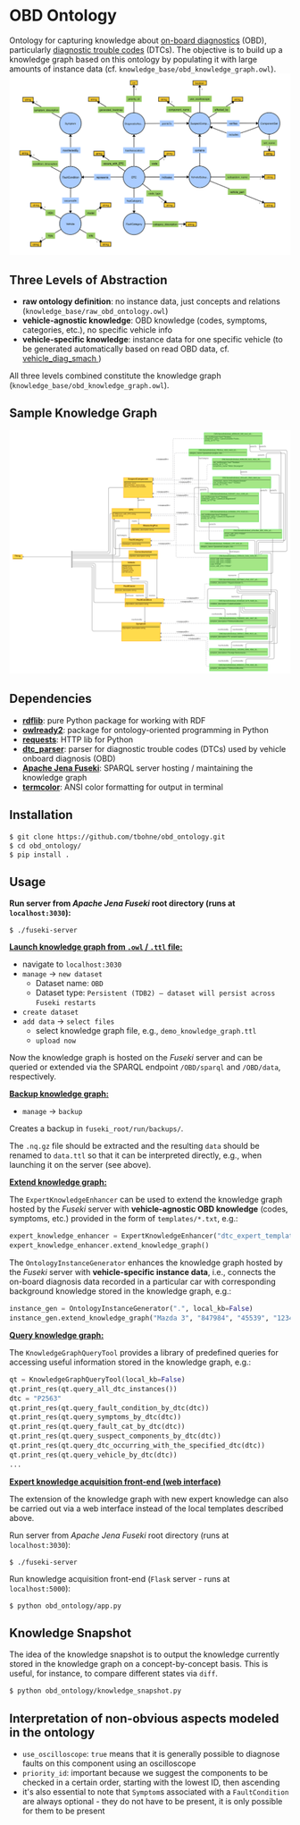 # OBD Ontology

Ontology for capturing knowledge about [on-board diagnostics](https://en.wikipedia.org/wiki/On-board_diagnostics) (OBD), particularly [diagnostic trouble codes](https://en.wikipedia.org/wiki/OBD-II_PIDs) (DTCs). The objective is to build up a knowledge graph based on this ontology by populating it with large amounts of instance data (cf. `knowledge_base/obd_knowledge_graph.owl`).
![](img/obd_ontology_v14.svg)

## Three Levels of Abstraction

- **raw ontology definition**: no instance data, just concepts and relations (`knowledge_base/raw_obd_ontology.owl`)
- **vehicle-agnostic knowledge**: OBD knowledge (codes, symptoms, categories, etc.), no specific vehicle info
- **vehicle-specific knowledge**: instance data for one specific vehicle (to be generated automatically based on read OBD data, cf. [
vehicle_diag_smach ](https://github.com/tbohne/vehicle_diag_smach))

All three levels combined constitute the knowledge graph (`knowledge_base/obd_knowledge_graph.owl`).

## Sample Knowledge Graph

![](img/knowledge_graph_v1.png)

## Dependencies

- [**rdflib**](https://rdflib.readthedocs.io/en/stable/): pure Python package for working with RDF
- [**owlready2**](https://pypi.org/project/Owlready2/): package for ontology-oriented programming in Python
- [**requests**](https://pypi.org/project/requests/): HTTP lib for Python
- [**dtc_parser**](https://github.com/tbohne/dtc_parser): parser for diagnostic trouble codes (DTCs) used by vehicle onboard diagnosis (OBD)
- [**Apache Jena Fuseki**](https://jena.apache.org/documentation/fuseki2/): SPARQL server hosting / maintaining the knowledge graph
- [**termcolor**](https://pypi.org/project/termcolor/): ANSI color formatting for output in terminal

## Installation
```
$ git clone https://github.com/tbohne/obd_ontology.git
$ cd obd_ontology/
$ pip install .
```

## Usage

**Run server from *Apache Jena Fuseki* root directory (runs at `localhost:3030`):**
```
$ ./fuseki-server
```

**<u>Launch knowledge graph from `.owl` / `.ttl` file:</u>**
- navigate to `localhost:3030`
- `manage` -> `new dataset`
    - Dataset name: `OBD`
    - Dataset type: `Persistent (TDB2) – dataset will persist across Fuseki restarts`
- `create dataset`
- `add data` -> `select files`
    - select knowledge graph file, e.g., `demo_knowledge_graph.ttl`
    - `upload now`

Now the knowledge graph is hosted on the *Fuseki* server and can be queried or extended via the SPARQL endpoint `/OBD/sparql` and `/OBD/data`, respectively.

**<u>Backup knowledge graph:</u>**
- `manage` -> `backup`

Creates a backup in `fuseki_root/run/backups/`.

The `.nq.gz` file should be extracted and the resulting `data` should be renamed to `data.ttl` so that it can be interpreted directly, e.g., when launching it on the server (see above).

**<u>Extend knowledge graph:</u>**

The `ExpertKnowledgeEnhancer` can be used to extend the knowledge graph hosted by the *Fuseki* server with **vehicle-agnostic OBD knowledge** (codes, symptoms, etc.) provided in the form of `templates/*.txt`, e.g.:
```python
expert_knowledge_enhancer = ExpertKnowledgeEnhancer("dtc_expert_template.txt")
expert_knowledge_enhancer.extend_knowledge_graph()
```
The `OntologyInstanceGenerator` enhances the knowledge graph hosted by the *Fuseki* server with **vehicle-specific instance data**, i.e., connects the on-board diagnosis data recorded in a particular car with corresponding background knowledge stored in the knowledge graph, e.g.:
```python
instance_gen = OntologyInstanceGenerator(".", local_kb=False)
instance_gen.extend_knowledge_graph("Mazda 3", "847984", "45539", "1234567890ABCDEFGHIJKLMNOPQRSTUVWXYZ", "P2563")
```

**<u>Query knowledge graph:</u>**

The `KnowledgeGraphQueryTool` provides a library of predefined queries for accessing useful information stored in the knowledge graph, e.g.:

```python
qt = KnowledgeGraphQueryTool(local_kb=False)
qt.print_res(qt.query_all_dtc_instances())
dtc = "P2563"
qt.print_res(qt.query_fault_condition_by_dtc(dtc))
qt.print_res(qt.query_symptoms_by_dtc(dtc))
qt.print_res(qt.query_fault_cat_by_dtc(dtc))
qt.print_res(qt.query_suspect_components_by_dtc(dtc))
qt.print_res(qt.query_dtc_occurring_with_the_specified_dtc(dtc))
qt.print_res(qt.query_vehicle_by_dtc(dtc))
...
```

**<u>Expert knowledge acquisition front-end (web interface)</u>**

The extension of the knowledge graph with new expert knowledge can also be carried out via a web interface instead of the local templates described above.

Run server from *Apache Jena Fuseki* root directory (runs at `localhost:3030`):
```
$ ./fuseki-server
```
Run knowledge acquisition front-end (`Flask` server - runs at `localhost:5000`):
```
$ python obd_ontology/app.py
```

## Knowledge Snapshot

The idea of the knowledge snapshot is to output the knowledge currently stored in the knowledge graph on a concept-by-concept basis. This is useful, for instance, to compare different states via `diff`.
```
$ python obd_ontology/knowledge_snapshot.py
```

## Interpretation of non-obvious aspects modeled in the ontology

- `use_oscilloscope`: `true` means that it is generally possible to diagnose faults on this component using an oscilloscope
- `priority_id`: important because we suggest the components to be checked in a certain order, starting with the lowest ID, then ascending
- it's also essential to note that `Symptom`s associated with a `FaultCondition` are always optional - they do not have to be present, it is only possible for them to be present
